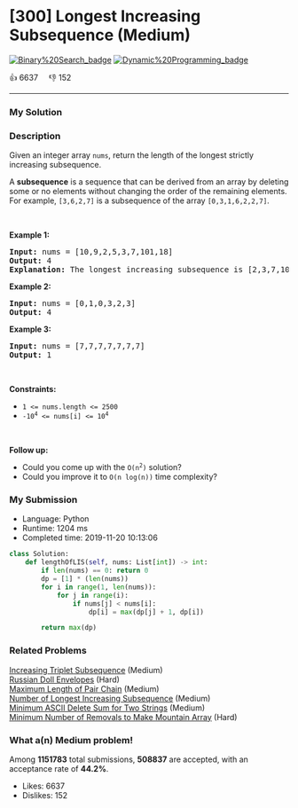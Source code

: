 # [300] Longest Increasing Subsequence (Medium)

[![Binary%20Search_badge](https://img.shields.io/badge/topic-Binary%20Search-green.svg)](https://leetcode.com/problems/longest-increasing-subsequence/)  [![Dynamic%20Programming_badge](https://img.shields.io/badge/topic-Dynamic%20Programming-green.svg)](https://leetcode.com/problems/longest-increasing-subsequence/) 

:+1: 6637 &nbsp; &nbsp; :thumbsdown: 152

---

### My Solution


### Description
<p>Given an integer array <code>nums</code>, return the length of the longest strictly increasing subsequence.</p>

<p>A <strong>subsequence</strong> is a sequence that can be derived from an array by deleting some or no elements without changing the order of the remaining elements. For example, <code>[3,6,2,7]</code> is a subsequence of the array <code>[0,3,1,6,2,2,7]</code>.</p>

<p>&nbsp;</p>
<p><strong>Example 1:</strong></p>

<pre>
<strong>Input:</strong> nums = [10,9,2,5,3,7,101,18]
<strong>Output:</strong> 4
<strong>Explanation:</strong> The longest increasing subsequence is [2,3,7,101], therefore the length is 4.
</pre>

<p><strong>Example 2:</strong></p>

<pre>
<strong>Input:</strong> nums = [0,1,0,3,2,3]
<strong>Output:</strong> 4
</pre>

<p><strong>Example 3:</strong></p>

<pre>
<strong>Input:</strong> nums = [7,7,7,7,7,7,7]
<strong>Output:</strong> 1
</pre>

<p>&nbsp;</p>
<p><strong>Constraints:</strong></p>

<ul>
	<li><code>1 &lt;= nums.length &lt;= 2500</code></li>
	<li><code>-10<sup>4</sup> &lt;= nums[i] &lt;= 10<sup>4</sup></code></li>
</ul>

<p>&nbsp;</p>
<p><b>Follow up:</b></p>

<ul>
	<li>Could you come up with the <code>O(n<sup>2</sup>)</code> solution?</li>
	<li>Could you improve it to <code>O(n log(n))</code> time complexity?</li>
</ul>



### My Submission

- Language: Python
- Runtime: 1204 ms
- Completed time: 2019-11-20 10:13:06

```Python
class Solution:
    def lengthOfLIS(self, nums: List[int]) -> int:
        if len(nums) == 0: return 0
        dp = [1] * (len(nums))
        for i in range(1, len(nums)):
            for j in range(i):
                if nums[j] < nums[i]:
                    dp[i] = max(dp[j] + 1, dp[i])

        return max(dp)  
```


### Related Problems
[Increasing Triplet Subsequence](https://leetcode.com/problems/increasing-triplet-subsequence/) (Medium) <br>
[Russian Doll Envelopes](https://leetcode.com/problems/russian-doll-envelopes/) (Hard) <br>
[Maximum Length of Pair Chain](https://leetcode.com/problems/maximum-length-of-pair-chain/) (Medium) <br>
[Number of Longest Increasing Subsequence](https://leetcode.com/problems/number-of-longest-increasing-subsequence/) (Medium) <br>
[Minimum ASCII Delete Sum for Two Strings](https://leetcode.com/problems/minimum-ascii-delete-sum-for-two-strings/) (Medium) <br>
[Minimum Number of Removals to Make Mountain Array](https://leetcode.com/problems/minimum-number-of-removals-to-make-mountain-array/) (Hard) <br>



### What a(n) Medium problem!
Among **1151783** total submissions, **508837** are accepted, with an acceptance rate of **44.2%**. <br>

- Likes: 6637
- Dislikes: 152

